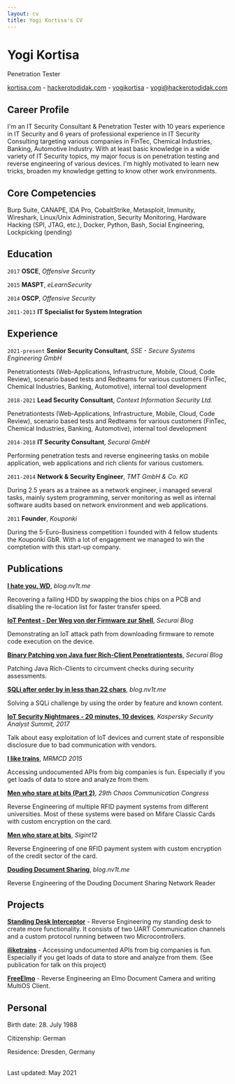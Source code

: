 ```yaml
---
layout: cv
title: Yogi Kortisa's CV
---
```

# Yogi Kortisa
Penetration Tester

<div id="webaddress">
  <a href="https://kortisa.com"><i class="fas fa-home"></i> kortisa.com</a> - 
  <a href="https://hackerotodidak.com"><i class="fas fa-user-tie"></i> hackerotodidak.com</a> -
  <a href="https://github.com/yogikortisa"><i class="fab fa-github"></i> yogikortisa</a> - 
  <a href="mailto:yogi@hackerotodidak.com"><i class="fab fa-envelope"></i> yogi@hackerotodidak.com</a>
</div>

## Career Profile

I'm an IT Security Consultant & Penetration Tester with 10 years experience in IT Security and 6 years of professional experience in IT Security Consulting targeting various companies in FinTec, Chemical Industries, Banking, Automotive Industry. With at least basic knowledge in a wide variety of IT Security topics, my major focus is on penetration testing and reverse engineering of various devices. I'm highly motivated to learn new tricks, broaden my knowledge getting to know other work environments.

## Core Competencies
Burp Suite, CANAPE, IDA Pro, CobaltStrike, Metasploit, Immunity, Wireshark, Linux/Unix Administration, Security Monitoring, Hardware Hacking (SPI, JTAG, etc.), Docker, Python, Bash, Social Engineering, Lockpicking (pending)

## Education

`2017`
**OSCE**, *Offensive Security*

`2015`
**MASPT**, *eLearnSecurity*

`2014`
**OSCP**, *Offensive Security*

`2011-2013`
**IT Specialist for System Integration**

## Experience

`2021-present`
**Senior Security Consultant**, *SSE - Secure Systems Engineering GmbH*

Penetrationtests (Web-Applications, Infrastructure, Mobile, Cloud, Code Review), scenario based tests and Redteams for various customers (FinTec, Chemical Industries, Banking, Automotive), internal tool development

`2018-2021`
**Lead Security Consultant**, *Context Information Security Ltd.*

Penetrationtests (Web-Applications, Infrastructure, Mobile, Cloud, Code Review), scenario based tests and Redteams for various customers (FinTec, Chemical Industries, Banking, Automotive), internal tool development


`2014-2018`
**IT Security Consultant**, *Securai GmbH*

Performing penetration tests and reverse engineering tasks on mobile application, web applications and rich clients for various customers.


`2011-2014`
**Network & Security Engineer**, *TMT GmbH & Co. KG*

During 2.5 years as a trainee as a network engineer, i managed several tasks, mainly system programming, server monitoring as well as internal software audits based on network environment and web applications.


`2011`
**Founder**, *Kouponki*

During the 5-Euro-Business competition i founded with 4 fellow students the Kouponki GbR. With a lot of engagement we managed to win the comptetion with this start-up company.



## Publications

<a href="https://nv1t.github.io/blog/i-hate-you-wd"><i class="fas fa-book"></i> **I hate you, WD**</a>, *blog.nv1t.me*

Recovering a failing HDD by swapping the bios chips on a PCB and disabling the re-location list for faster transfer speed.

<a href="https://www.securai.de/veroeffentlichungen/blog/iot-pentest-der-weg-von-der-firmware-zur-shell/"><i class="fas fa-book"></i> **IoT Pentest - Der Weg von der Firmware zur Shell**</a>, *Securai Blog*

Demonstrating an IoT attack path from downloading firmware to remote code execution on the device.

<a href="https://www.securai.de/veroeffentlichungen/blog/binary-patching-java/"><i class="fas fa-book"></i> **Binary Patching von Java fuer Rich-Client Penetrationtests**</a>, *Securai Blog*

Patching Java Rich-Clients to circumvent checks during security assessments.

<a href="https://nv1t.github.io/blog/sql-injection-after-order-by"><i class="fas fa-book"></i> **SQLi after order by in less than 22 chars**</a>, *blog.nv1t.me*

Solving a SQLi challenge by using the order by feature and known content.

<a href="https://www.youtube.com/watch?v=Fy0Wcp_hNFg"><i class="fab fa-youtube"></i> **IoT Security Nightmares - 20 minutes, 10 devices**</a>, *Kaspersky Security Analyst Summit, 2017*

Talk about easy exploitation of IoT devices and current state of responsible disclosure due to bad communication with vendors.

<a href="https://media.ccc.de/v/MRMCD15-6986-i_like_trains"><i class="fab fa-youtube"></i> **I like trains**</a>, *MRMCD 2015*

Accessing undocumented APIs from big companies is fun. Especially if you get loads of data to store and analyze from them.

<a href="https://media.ccc.de/v/29c3-5285-de-en-men_who_stare_at_bits_h264"><i class="fab fa-youtube"></i> **Men who stare at bits (Part 2)**</a>, *29th Chaos Communication Congress*

Reverse Engineering of multiple RFID payment systems from different universities. Most of these systems were based on Mifare Classic Cards with custom encryption on the card.

<a href="https://media.ccc.de/v/saal_mp7_og_-_2012-05-19_21_15_-_men_who_stare_at_bits_-_nuit_-_murx_-_64"><i class="fab fa-youtube"></i> **Men who stare at bits**</a>, *Sigint12* 

Reverse Engineering of one RFID payment system with custom encryption of the credit sector of the card.

<a href="https://nv1t.github.io/blog/douding-document-sharing-network"><i class="fas fa-book"></i> **Douding Document Sharing**</a>, *blog.nv1t.me*

Reverse Engineering of the Douding Document Sharing Network Reader


## Projects

<a href="https://github.com/nv1t/standing-desk-interceptor"><i class="fab fa-github"></i> **Standing Desk Interceptor**</a> - Reverse Engineering my standing desk to create more functionality. It consists of two UART Communication channels and a custom protocol running between two Microcontrollers.

<a href="https://github.com/makujaho/trainspotter"><i class="fab fa-github"></i> **iliketrains**</a> - Accessing undocumented APIs from big companies is fun. Especially if you get loads of data to store and analyze from them. (See publication for talk on this project)

<a href="https://nv1t.github.io/blog/freeing-elmo"><i class="fab fa-github"></i> **FreeElmo**</a> - Reverse Engineering an Elmo Document Camera and writing MultiOS Client.


## Personal
Birth date: 28. July 1988

Citizenship: German

Residence: Dresden, Germany

<br/>Last updated: May 2021


